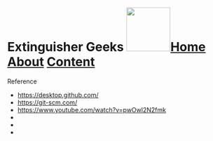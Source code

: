 # Extinguisher Geeks <img src="https://www.hrlcomp.com/wp-content/uploads/2018/08/Fire-Extinguisher-Training-1350x675.jpg" width="100">[Home]()     [About]() [Content]()


Reference
  * https://desktop.github.com/
  * https://git-scm.com/
  * https://www.youtube.com/watch?v=pwOwl2N2fmk
  * 
  *
  *
